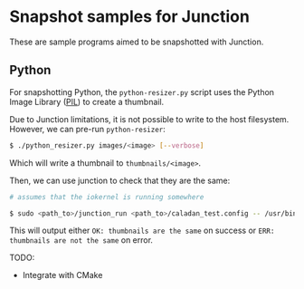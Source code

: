 # Snapshot samples for Junction

These are sample programs aimed to be snapshotted with Junction.

## Python

For snapshotting Python, the `python-resizer.py` script uses the Python Image Library ([PIL](https://pypi.org/project/Pillow/)) to create a thumbnail.

Due to Junction limitations, it is not possible to write to the host filesystem.
However, we can pre-run `python-resizer`:

```sh
$ ./python_resizer.py images/<image> [--verbose]
```

Which will write a thumbnail to `thumbnails/<image>`.

Then, we can use junction to check that they are the same:

```sh
# assumes that the iokernel is running somewhere

$ sudo <path_to>/junction_run <path_to>/caladan_test.config -- /usr/bin/python3 <path_to>/python_resizer.py images/<image> -c thumbnails/<image>
```

This will output either `OK: thumbnails are the same` on success or `ERR: thumbnails are not the same` on error.


TODO:
- Integrate with CMake
